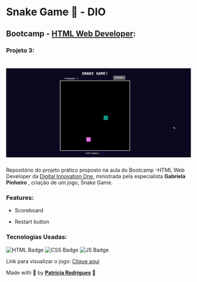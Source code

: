 # Snake Game  🐍 - DIO

## Bootcamp - [HTML Web Developer](https://web.digitalinnovation.one/track/html-web-developer):

### Projeto  3:

<h1>
    <img src="assets/Tela_SnakeGame.gif">
</h1>

Repositório do projeto prático proposto na aula do Bootcamp -HTML Web Developer da [Digital Innovation One](https://web.digitalinnovation.one/), ministrada pela especialista **Gabriela Pinheiro** , criação de um jogo, Snake Game.

### Features:

- Scoreboard

- Restart button

  

### Tecnologias Usadas:

![HTML Badge](https://camo.githubusercontent.com/be83efa7f8811c826480915903744f09a9a6ee46eb77d63939dced5fd375994c/68747470733a2f2f696d672e736869656c64732e696f2f62616467652f2d48544d4c352d2532334534344432373f7374796c653d666c61742d737175617265266c6f676f3d68746d6c35266c6f676f436f6c6f723d666666666666266c696e6b3d68747470733a2f2f7777772e77337363686f6f6c732e636f6d2f68746d6c2f) ![CSS Badge](https://camo.githubusercontent.com/99ee37fe40ad90bf3f14d496d79a64fd56022716a90a1e87aad2e50d43a8d4d1/68747470733a2f2f696d672e736869656c64732e696f2f62616467652f2d435353332d2532333135373242363f7374796c653d666c61742d737175617265266c6f676f3d63737333266c6f676f436f6c6f723d666666666666266c696e6b3d68747470733a2f2f646576656c6f7065722e6d6f7a696c6c612e6f72672f70742d42522f646f63732f5765622f435353) ![JS Badge](https://camo.githubusercontent.com/257b7f22570f3b8edf5b2addb0c210a7af8eeb2c7b26140a455c33bbc12165f1/68747470733a2f2f696d672e736869656c64732e696f2f62616467652f2d4a6176615363726970742d2532334637444631453f7374796c653d666c61742d737175617265266c6f676f3d6a617661736372697074266c6f676f436f6c6f723d626c61636b266c696e6b3d68747470733a2f2f7777772e77337363686f6f6c732e636f6d2f6a732f64656661756c742e617370)



Link para visualizar o jogo: [Clique aqui](https://PatriciaRodriguesR.github.io/DIO-Snake-Game/)



Made with 💜 by [**Patrícia Rodrigues**](https://github.com/PatriciaRodriguesR/) 👋

